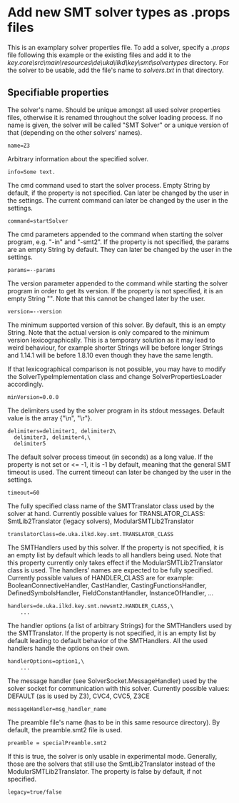 # Add new SMT solver types as .props files

This is an examplary solver properties file. 
To add a solver, specify a *.props* file following this example or the existing files and add it to the *key.core\src\main\resources\de\uka\ilkd\key\smt\solvertypes* directory. 
For the solver to be usable, add the file's name to *solvers.txt* in that directory.

## Specifiable properties

The solver's name. 
Should be unique amongst all used solver properties files, otherwise it is renamed throughout the solver loading process.
If no name is given, the solver will be called "SMT Solver" or a unique version of that (depending on the other solvers' names).
```properties
name=Z3
```

Arbitrary information about the specified solver.
```properties
info=Some text.
```

The cmd command used to start the solver process. Empty String by default, if the property is not specified.
Can later be changed by the user in the settings.
The current command can later be changed by the user in the settings.
```properties
command=startSolver
```

The cmd parameters appended to the command when starting the solver program, e.g. "-in" and "-smt2".
If the property is not specified, the params are an empty String by default. They can later be changed by the user in the settings.
```properties
params=--params
```

The version parameter appended to the command while starting the solver program in order to get its version.
If the property is not specified, it is an empty String "". Note that this cannot be changed later by the user.
```properties
version=--version
```

The minimum supported version of this solver. By default, this is an empty String.
Note that the actual version is only compared to the minimum version lexicographically.
This is a temporary solution as it may lead to weird behaviour, for example shorter 
Strings will be before longer Strings and 1.14.1 will be before 1.8.10 even though they have the same length.

If that lexicographical comparison is not possible, you may have to 
modify the SolverTypeImplementation class and change SolverPropertiesLoader accordingly.
```properties
minVersion=0.0.0
```

The delimiters used by the solver program in its stdout messages. Default value is the array {"\n", "\r"}.
```properties
delimiters=delimiter1, delimiter2\
  delimiter3, delimiter4,\
  delimiter5
```

The default solver process timeout (in seconds) as a long value. 
If the property is not set or <= -1, it is -1 by default, meaning that the general SMT timeout is used.
The current timeout can later be changed by the user in the settings.
```properties
timeout=60
```

The fully specified class name of the SMTTranslator class used by the solver at hand.
Currently possible values for TRANSLATOR_CLASS:
SmtLib2Translator (legacy solvers), ModularSMTLib2Translator
```properties
translatorClass=de.uka.ilkd.key.smt.TRANSLATOR_CLASS
```

The SMTHandlers used by this solver. 
If the property is not specified, it is an empty list by default which leads to all handlers being used.
Note that this property currently only takes effect if the ModularSMTLib2Translator class is used.
The handlers' names are expected to be fully specified. Currently possible values of HANDLER_CLASS are for example: 
BooleanConnectiveHandler, CastHandler, CastingFunctionsHandler, DefinedSymbolsHandler, FieldConstantHandler, InstanceOfHandler, ...
```properties
handlers=de.uka.ilkd.key.smt.newsmt2.HANDLER_CLASS,\
	...
```

The handler options (a list of arbitrary Strings) for the SMTHandlers used by the SMTTranslator. 
If the property is not specified, it is an empty list by default leading to default behavior of the SMTHandlers.
All the used handlers handle the options on their own.
```properties
handlerOptions=option1,\
	...
```

The message handler (see SolverSocket.MessageHandler) used by the solver socket for communication with this solver.
Currently possible values: DEFAULT (as is used by Z3), CVC4, CVC5, Z3CE
```properties
messageHandler=msg_handler_name
```
 		
The preamble file's name (has to be in this same resource directory). 
By default, the preamble.smt2 file is used.
```properties
preamble = specialPreamble.smt2
```

If this is true, the solver is only usable in experimental mode. Generally, those are the solvers that still use the SmtLib2Translator instead of the ModularSMTLib2Translator. The property is false by default, if not specified.
```properties
legacy=true/false
```
